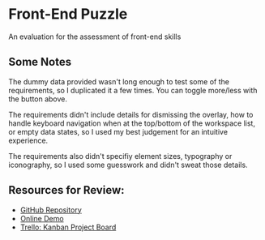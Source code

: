 # Front-End Puzzle
An evaluation for the assessment of front-end skills

## Some Notes
The dummy data provided wasn't long enough to test some of the requirements, so I duplicated it a few times. You can toggle more/less with the button above.

The requirements didn't include details for dismissing the overlay, how to handle keyboard navigation when at the top/bottom of the workspace list, or empty data states, so I used my best judgement for an intuitive experience.

The requirements also didn't specifiy element sizes, typography or iconography, so I used some guesswork and didn't sweat those details.

## Resources for Review:

- [GitHub Repository](https://github.com/cmchase/front-end-puzzle)
- [Online Demo](http://corychase.com/citrix/)
- [Trello: Kanban Project Board](https://trello.com/b/JC6Nv2Iq)